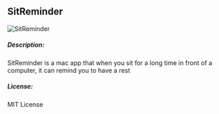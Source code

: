 ## SitReminder

![SitReminder](https://silentcloud.github.io/upload/SitReminder.png)

##### Description: 

SitReminder is a mac app that when you sit for a long time in front of a computer, it can remind you to have a rest

##### License: 

MIT License
